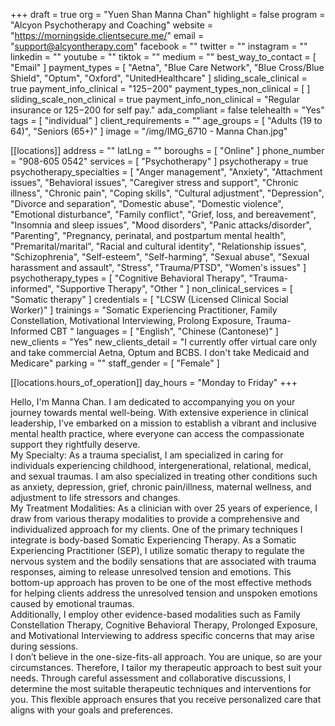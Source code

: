 +++
draft = true
org = "Yuen Shan Manna Chan"
highlight = false
program = "Alcyon Psychotherapy and Coaching"
website = "https://morningside.clientsecure.me/"
email = "support@alcyontherapy.com"
facebook = ""
twitter = ""
instagram = ""
linkedin = ""
youtube = ""
tiktok = ""
medium = ""
best_way_to_contact = [ "Email" ]
payment_types = [
  "Aetna",
  "Blue Care Network",
  "Blue Cross/Blue Shield",
  "Optum",
  "Oxford",
  "UnitedHealthcare"
]
sliding_scale_clinical = true
payment_info_clinical = "$125-$200"
payment_types_non_clinical = [ ]
sliding_scale_non_clinical = true
payment_info_non_clinical = "Regular insurance or $125-$200 for self pay."
ada_compliant = false
telehealth = "Yes"
tags = [ "individual" ]
client_requirements = ""
age_groups = [ "Adults (19 to 64)", "Seniors (65+)" ]
image = "/img/IMG_6710 - Manna Chan.jpg"

[[locations]]
address = ""
latLng = ""
boroughs = [ "Online" ]
phone_number = "908-605 0542"
services = [ "Psychotherapy" ]
psychotherapy = true
psychotherapy_specialties = [
  "Anger management",
  "Anxiety",
  "Attachment issues",
  "Behavioral issues",
  "Caregiver stress and support",
  "Chronic illness",
  "Chronic pain",
  "Coping skills",
  "Cultural adjustment",
  "Depression",
  "Divorce and separation",
  "Domestic abuse",
  "Domestic violence",
  "Emotional disturbance",
  "Family conflict",
  "Grief, loss, and bereavement",
  "Insomnia and sleep issues",
  "Mood disorders",
  "Panic attacks/disorder",
  "Parenting",
  "Pregnancy, perinatal, and postpartum mental health",
  "Premarital/marital",
  "Racial and cultural identity",
  "Relationship issues",
  "Schizophrenia",
  "Self-esteem",
  "Self-harming",
  "Sexual abuse",
  "Sexual harassment and assault",
  "Stress",
  "Trauma/PTSD",
  "Women's issues"
]
psychotherapy_types = [
  "Cognitive Behavioral Therapy",
  "Trauma-informed",
  "Supportive Therapy",
  "Other "
]
non_clinical_services = [ "Somatic therapy" ]
credentials = [ "LCSW (Licensed Clinical Social Worker)" ]
trainings = "Somatic Experiencing Practitioner, Family Constellation, Motivational Interviewing, Prolong Exposure, Trauma-Informed CBT "
languages = [ "English", "Chinese (Cantonese)" ]
new_clients = "Yes"
new_clients_detail = "I currently offer virtual care only and take commercial Aetna, Optum and BCBS.  I don't take Medicaid and Medicare"
parking = ""
staff_gender = [ "Female" ]

  [[locations.hours_of_operation]]
  day_hours = "Monday to Friday"
+++

Hello,  I'm Manna Chan. I am dedicated to accompanying you on your journey towards mental well-being. With extensive experience in clinical leadership, I've embarked on a mission to establish a vibrant and inclusive mental health practice, where everyone can access the compassionate support they rightfully deserve. <br>
My Specialty:
As a trauma specialist, I am specialized in caring for individuals experiencing childhood, intergenerational, relational, medical, and sexual traumas. I am also specialized in treating other conditions such as anxiety, depression, grief, chronic pain/illness, maternal wellness, and adjustment to life stressors and changes. <br>
My Treatment Modalities:
As a clinician with over 25 years of experience, I draw from various therapy modalities to provide a comprehensive and individualized approach for my clients. One of the primary techniques I integrate is body-based Somatic Experiencing Therapy. As a Somatic Experiencing Practitioner (SEP), I utilize somatic therapy to regulate the nervous system and the bodily sensations that are associated with trauma responses, aiming to release unresolved tension and emotions. This bottom-up approach has proven to be one of the most effective methods for helping clients address the unresolved tension and unspoken emotions caused by emotional traumas. <br>
Additionally, I employ other evidence-based modalities such as Family Constellation Therapy, Cognitive Behavioral Therapy, Prolonged Exposure, and Motivational Interviewing to address specific concerns that may arise during sessions. <br>
I don’t believe in the one-size-fits-all approach. You are unique, so are your circumstances. Therefore, I tailor my therapeutic approach to best suit your needs. Through careful assessment and collaborative discussions, I determine the most suitable therapeutic techniques and interventions for you. This flexible approach ensures that you receive personalized care that aligns with your goals and preferences.
